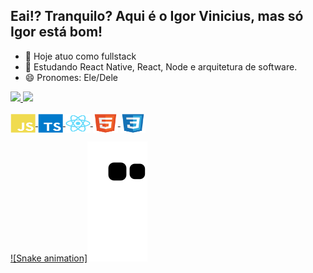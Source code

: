 ## Eai!? Tranquilo? Aqui é o Igor Vinicius, mas só Igor está bom! 

- 🔭 Hoje atuo como fullstack
- 🌱 Estudando React Native, React, Node e arquitetura de software.
- 😄 Pronomes: Ele/Dele

 <div>
  <a href="https://www.linkedin.com/in/igor-vinicius-b17329209/">
  <img height="180em" src="https://github-readme-stats.vercel.app/api?username=igorogi22&show_icons=true&theme=dark&include_all_commits=true&count_private=true"/>
  <img height="180em" src="https://github-readme-stats.vercel.app/api/top-langs/?username=igorogi22&layout=compact&langs_count=7&theme=dark"/>
</div>
  
<div style="display: inline_block"><br>
  <img align="center" alt="Rafa-Js" height="30" width="40" src="https://raw.githubusercontent.com/devicons/devicon/master/icons/javascript/javascript-plain.svg">
  <img align="center" alt="Rafa-Ts" height="30" width="40" src="https://raw.githubusercontent.com/devicons/devicon/master/icons/typescript/typescript-plain.svg">
  <img align="center" alt="Rafa-React" height="30" width="40" src="https://raw.githubusercontent.com/devicons/devicon/master/icons/react/react-original.svg">
  <img align="center" alt="Rafa-HTML" height="30" width="40" src="https://raw.githubusercontent.com/devicons/devicon/master/icons/html5/html5-original.svg">
  <img align="center" alt="Rafa-CSS" height="30" width="40" src="https://raw.githubusercontent.com/devicons/devicon/master/icons/css3/css3-original.svg">
 
 
 ![Snake animation]![Snake animation](https://github.com/rafaballerini/rafaballerini/blob/output/github-contribution-grid-snake.svg)
</div>
